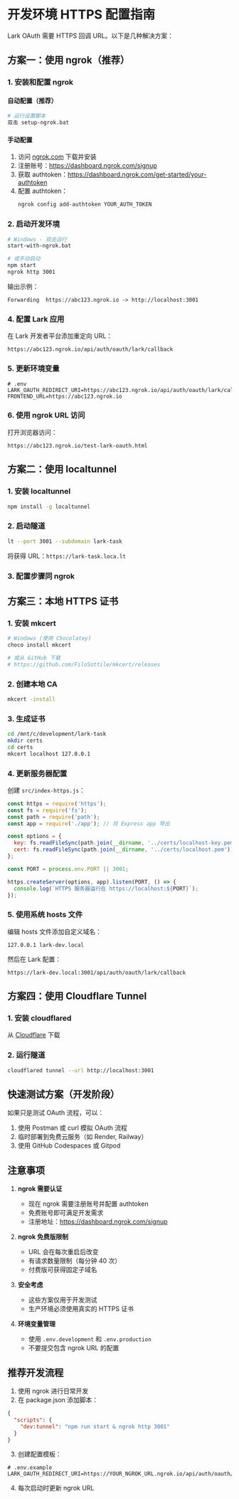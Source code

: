 # 开发环境 HTTPS 配置指南

Lark OAuth 需要 HTTPS 回调 URL。以下是几种解决方案：

## 方案一：使用 ngrok（推荐）

### 1. 安装和配置 ngrok

#### 自动配置（推荐）
```bash
# 运行设置脚本
双击 setup-ngrok.bat
```

#### 手动配置
1. 访问 [ngrok.com](https://ngrok.com/) 下载并安装
2. 注册账号：https://dashboard.ngrok.com/signup
3. 获取 authtoken：https://dashboard.ngrok.com/get-started/your-authtoken
4. 配置 authtoken：
   ```bash
   ngrok config add-authtoken YOUR_AUTH_TOKEN
   ```

### 2. 启动开发环境

```bash
# Windows - 双击运行
start-with-ngrok.bat

# 或手动启动
npm start
ngrok http 3001
```

输出示例：
```
Forwarding  https://abc123.ngrok.io -> http://localhost:3001
```

### 4. 配置 Lark 应用

在 Lark 开发者平台添加重定向 URL：
```
https://abc123.ngrok.io/api/auth/oauth/lark/callback
```

### 5. 更新环境变量

```env
# .env
LARK_OAUTH_REDIRECT_URI=https://abc123.ngrok.io/api/auth/oauth/lark/callback
FRONTEND_URL=https://abc123.ngrok.io
```

### 6. 使用 ngrok URL 访问

打开浏览器访问：
```
https://abc123.ngrok.io/test-lark-oauth.html
```

## 方案二：使用 localtunnel

### 1. 安装 localtunnel

```bash
npm install -g localtunnel
```

### 2. 启动隧道

```bash
lt --port 3001 --subdomain lark-task
```

将获得 URL：`https://lark-task.loca.lt`

### 3. 配置步骤同 ngrok

## 方案三：本地 HTTPS 证书

### 1. 安装 mkcert

```bash
# Windows (使用 Chocolatey)
choco install mkcert

# 或从 GitHub 下载
# https://github.com/FiloSottile/mkcert/releases
```

### 2. 创建本地 CA

```bash
mkcert -install
```

### 3. 生成证书

```bash
cd /mnt/c/development/lark-task
mkdir certs
cd certs
mkcert localhost 127.0.0.1
```

### 4. 更新服务器配置

创建 `src/index-https.js`：

```javascript
const https = require('https');
const fs = require('fs');
const path = require('path');
const app = require('./app'); // 将 Express app 导出

const options = {
  key: fs.readFileSync(path.join(__dirname, '../certs/localhost-key.pem')),
  cert: fs.readFileSync(path.join(__dirname, '../certs/localhost.pem'))
};

const PORT = process.env.PORT || 3001;

https.createServer(options, app).listen(PORT, () => {
  console.log(`HTTPS 服务器运行在 https://localhost:${PORT}`);
});
```

### 5. 使用系统 hosts 文件

编辑 hosts 文件添加自定义域名：
```
127.0.0.1 lark-dev.local
```

然后在 Lark 配置：
```
https://lark-dev.local:3001/api/auth/oauth/lark/callback
```

## 方案四：使用 Cloudflare Tunnel

### 1. 安装 cloudflared

从 [Cloudflare](https://developers.cloudflare.com/cloudflare-one/connections/connect-apps/install-and-setup/installation) 下载

### 2. 运行隧道

```bash
cloudflared tunnel --url http://localhost:3001
```

## 快速测试方案（开发阶段）

如果只是测试 OAuth 流程，可以：

1. 使用 Postman 或 curl 模拟 OAuth 流程
2. 临时部署到免费云服务（如 Render, Railway）
3. 使用 GitHub Codespaces 或 Gitpod

## 注意事项

1. **ngrok 需要认证**
   - 现在 ngrok 需要注册账号并配置 authtoken
   - 免费账号即可满足开发需求
   - 注册地址：https://dashboard.ngrok.com/signup

2. **ngrok 免费版限制**
   - URL 会在每次重启后改变
   - 有请求数量限制（每分钟 40 次）
   - 付费版可获得固定子域名

2. **安全考虑**
   - 这些方案仅用于开发测试
   - 生产环境必须使用真实的 HTTPS 证书

3. **环境变量管理**
   - 使用 `.env.development` 和 `.env.production`
   - 不要提交包含 ngrok URL 的配置

## 推荐开发流程

1. 使用 ngrok 进行日常开发
2. 在 package.json 添加脚本：

```json
{
  "scripts": {
    "dev:tunnel": "npm run start & ngrok http 3001"
  }
}
```

3. 创建配置模板：

```env
# .env.example
LARK_OAUTH_REDIRECT_URI=https://YOUR_NGROK_URL.ngrok.io/api/auth/oauth/lark/callback
```

4. 每次启动时更新 ngrok URL